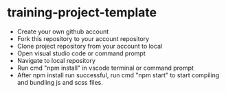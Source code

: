 # training-project-template
- Create your own github account
- Fork this repository to your account repository
- Clone project repository from your account to local
- Open visual studio code or command prompt
- Navigate to local repository
- Run cmd "npm install" in vscode terminal or command prompt
- After npm install run successful, run cmd "npm start" to start compiling and bundling js and scss files.
